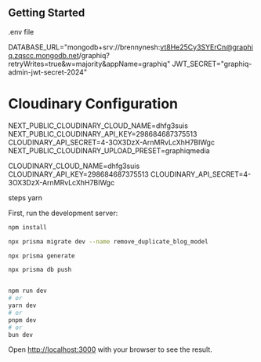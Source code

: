 

## Getting Started

.env file

DATABASE_URL="mongodb+srv://brennynesh:vt8He25Cy3SYErCn@graphiq.zqscc.mongodb.net/graphiq?retryWrites=true&w=majority&appName=graphiq"
JWT_SECRET="graphiq-admin-jwt-secret-2024"

# Cloudinary Configuration
NEXT_PUBLIC_CLOUDINARY_CLOUD_NAME=dhfg3suis
NEXT_PUBLIC_CLOUDINARY_API_KEY=298684687375513
CLOUDINARY_API_SECRET=4-3OX3DzX-ArnMRvLcXhH7BIWgc
NEXT_PUBLIC_CLOUDINARY_UPLOAD_PRESET=graphiqmedia

CLOUDINARY_CLOUD_NAME=dhfg3suis
CLOUDINARY_API_KEY=298684687375513
CLOUDINARY_API_SECRET=4-3OX3DzX-ArnMRvLcXhH7BIWgc

steps
 yarn

First, run the development server:

```bash
npm install

npx prisma migrate dev --name remove_duplicate_blog_model

npx prisma generate

npx prisma db push 


npm run dev
# or
yarn dev
# or
pnpm dev
# or
bun dev
```

Open [http://localhost:3000](http://localhost:3000) with your browser to see the result.

